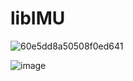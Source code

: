 # libIMU

![60e5dd8a50508f0ed641](https://user-images.githubusercontent.com/105471622/236175173-8d0febb7-2b05-467f-a3c8-40da4f773083.jpg)

![image](https://user-images.githubusercontent.com/105471622/236175236-95d68ecc-5af6-43a4-a0fa-398874933da0.png)
